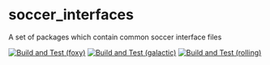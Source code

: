 # soccer_interfaces
A set of packages which contain common soccer interface files

[![Build and Test (foxy)](https://github.com/ros-sports/soccer_interfaces/actions/workflows/build_and_test_foxy.yaml/badge.svg)](https://github.com/ros-sports/soccer_interfaces/actions/workflows/build_and_test_foxy.yaml)
[![Build and Test (galactic)](https://github.com/ros-sports/soccer_interfaces/actions/workflows/build_and_test_galactic.yaml/badge.svg)](https://github.com/ros-sports/soccer_interfaces/actions/workflows/build_and_test_galactic.yaml)
[![Build and Test (rolling)](https://github.com/ros-sports/soccer_interfaces/actions/workflows/build_and_test_rolling.yaml/badge.svg)](https://github.com/ros-sports/soccer_interfaces/actions/workflows/build_and_test_rolling.yaml)
